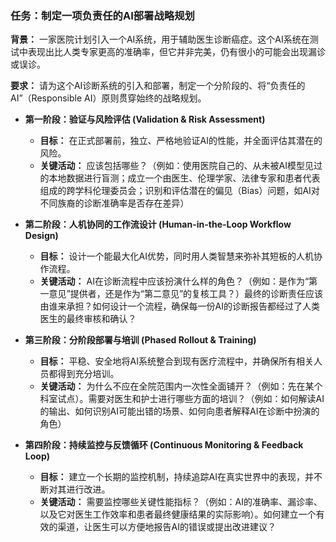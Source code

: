 ### 任务：制定一项负责任的AI部署战略规划

**背景：**
一家医院计划引入一个AI系统，用于辅助医生诊断癌症。这个AI系统在测试中表现出比人类专家更高的准确率，但它并非完美，仍有很小的可能会出现漏诊或误诊。

**要求：**
请为这个AI诊断系统的引入和部署，制定一个分阶段的、将“负责任的AI”（Responsible AI）原则贯穿始终的战略规划。

*   **第一阶段：验证与风险评估 (Validation & Risk Assessment)**
    *   **目标：** 在正式部署前，独立、严格地验证AI的性能，并全面评估其潜在的风险。
    *   **关键活动：** 应该包括哪些？（例如：使用医院自己的、从未被AI模型见过的本地数据进行盲测；成立一个由医生、伦理学家、法律专家和患者代表组成的跨学科伦理委员会；识别和评估潜在的偏见（Bias）问题，如AI对不同族裔的诊断准确率是否存在差异）

*   **第二阶段：人机协同的工作流设计 (Human-in-the-Loop Workflow Design)**
    *   **目标：** 设计一个能最大化AI优势，同时用人类智慧来弥补其短板的人机协作流程。
    *   **关键活动：** AI在诊断流程中应该扮演什么样的角色？（例如：是作为“第一意见”提供者，还是作为“第二意见”的复核工具？）最终的诊断责任应该由谁来承担？如何设计一个流程，确保每一份AI的诊断报告都经过了人类医生的最终审核和确认？

*   **第三阶段：分阶段部署与培训 (Phased Rollout & Training)**
    *   **目标：** 平稳、安全地将AI系统整合到现有医疗流程中，并确保所有相关人员都得到充分培训。
    *   **关键活动：** 为什么不应在全院范围内一次性全面铺开？（例如：先在某个科室试点）。需要对医生和护士进行哪些方面的培训？（例如：如何解读AI的输出、如何识别AI可能出错的场景、如何向患者解释AI在诊断中扮演的角色）

*   **第四阶段：持续监控与反馈循环 (Continuous Monitoring & Feedback Loop)**
    *   **目标：** 建立一个长期的监控机制，持续追踪AI在真实世界中的表现，并不断对其进行改进。
    *   **关键活动：** 需要监控哪些关键性能指标？（例如：AI的准确率、漏诊率、以及它对医生工作效率和患者最终健康结果的实际影响）。如何建立一个有效的渠道，让医生可以方便地报告AI的错误或提出改进建议？